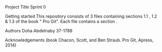 Project Title 
Sprint 0

Getting started
This repository consists of 3 files containing sections 1.1 , 1.2 & 1.3 of the book " Pro Git". Each file contains a section .


Authors
Doha Abdelnaby 37-1788


Acknowledgements
 (book Chacon, Scott, and Ben Straub. Pro Git, Apress, 2014)
